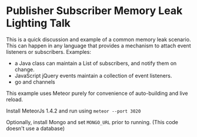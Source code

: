 # Publisher Subscriber Memory Leak Lighting Talk
This is a quick discussion and example of a common memory leak scenario.
This can happen in any language that provides a mechanism to attach event listeners or subscribers.
Examples:
* a Java class can maintain a List of subscribers, and notify them on change.
* JavaScript jQuery events maintain a collection of event listeners.
* go and channels

This example uses Meteor purely for convenience of auto-building and live reload.

Install MeteorJs 1.4.2 and run using `meteor --port 3020`

Optionally, install Mongo and set `MONGO_URL` prior to running. (This code doesn't use a database)

